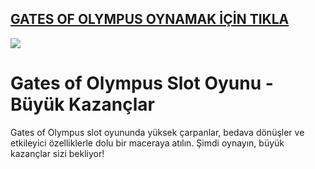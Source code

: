 ## <a href="https://tinyurl.com/ydf5y7kb">GATES OF OLYMPUS OYNAMAK İÇİN TIKLA</a>

<a href="https://tinyurl.com/ydf5y7kb"><img src="https://s13.gifyu.com/images/SPuTg.gif"></a>

# Gates of Olympus Slot Oyunu - Büyük Kazançlar
Gates of Olympus slot oyununda yüksek çarpanlar, bedava dönüşler ve etkileyici özelliklerle dolu bir maceraya atılın. Şimdi oynayın, büyük kazançlar sizi bekliyor!
